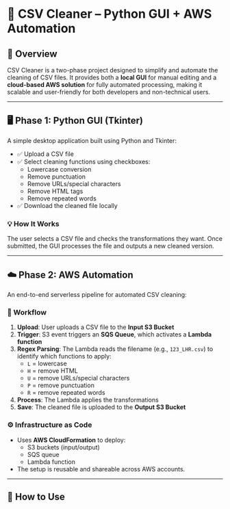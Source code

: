 # 🧹 CSV Cleaner – Python GUI + AWS Automation

## 📌 Overview

CSV Cleaner is a two-phase project designed to simplify and automate the cleaning of CSV files. It provides both a **local GUI** for manual editing and a **cloud-based AWS solution** for fully automated processing, making it scalable and user-friendly for both developers and non-technical users.

---

## 🖥️ Phase 1: Python GUI (Tkinter)

A simple desktop application built using Python and Tkinter:

- ✅ Upload a CSV file
- ✅ Select cleaning functions using checkboxes:
  - Lowercase conversion
  - Remove punctuation
  - Remove URLs/special characters
  - Remove HTML tags
  - Remove repeated words
- ✅ Download the cleaned file locally

### 💡 How It Works

The user selects a CSV file and checks the transformations they want. Once submitted, the GUI processes the file and outputs a new cleaned version.

---

## ☁️ Phase 2: AWS Automation

An end-to-end serverless pipeline for automated CSV cleaning:

### 🔄 Workflow

1. **Upload**: User uploads a CSV file to the **Input S3 Bucket**
2. **Trigger**: S3 event triggers an **SQS Queue**, which activates a **Lambda function**
3. **Regex Parsing**: The Lambda reads the filename (e.g., `123_LHR.csv`) to identify which functions to apply:
   - `L` = lowercase
   - `H` = remove HTML
   - `U` = remove URLs/special characters
   - `P` = remove punctuation
   - `R` = remove repeated words
4. **Process**: The Lambda applies the transformations
5. **Save**: The cleaned file is uploaded to the **Output S3 Bucket**

### ⚙️ Infrastructure as Code

- Uses **AWS CloudFormation** to deploy:
  - S3 buckets (input/output)
  - SQS queue
  - Lambda function
- The setup is reusable and shareable across AWS accounts.

---

## 🚀 How to Use


